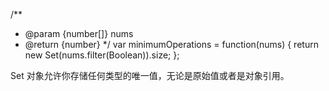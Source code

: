 /**
 * @param {number[]} nums
 * @return {number}
 */
var minimumOperations = function(nums) {
    return new Set(nums.filter(Boolean)).size;
};

Set 对象允许你存储任何类型的唯一值，无论是原始值或者是对象引用。

